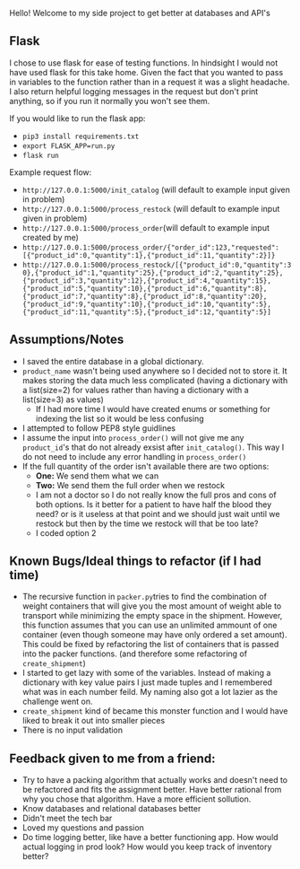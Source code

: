 Hello! Welcome to my side project to get better at databases and API's

## Flask
I chose to use flask for ease of testing functions. In hindsight I would not have used flask for this take home. Given the fact that you wanted to pass in variables to the function rather than in a request it was a slight headache. I also return helpful logging messages in the request but don't print anything, so if you run it normally you won't see them.

If you would like to run the flask app:
* `pip3 install requirements.txt`
* `export FLASK_APP=run.py`
* `flask run`

Example request flow:</br>
* `http://127.0.0.1:5000/init_catalog` (will default to example input given in problem) </br>
* `http://127.0.0.1:5000/process_restock` (will default to example input given in problem) </br>
* `http://127.0.0.1:5000/process_order`(will default to example input created by me) </br>
* `http://127.0.0.1:5000/process_order/{"order_id":123,"requested":[{"product_id":0,"quantity":1},{"product_id":11,"quantity":2}]}` </br>
* `http://127.0.0.1:5000/process_restock/[{"product_id":0,"quantity":30},{"product_id":1,"quantity":25},{"product_id":2,"quantity":25},{"product_id":3,"quantity":12},{"product_id":4,"quantity":15},{"product_id":5,"quantity":10},{"product_id":6,"quantity":8},{"product_id":7,"quantity":8},{"product_id":8,"quantity":20},{"product_id":9,"quantity":10},{"product_id":10,"quantity":5},{"product_id":11,"quantity":5},{"product_id":12,"quantity":5}]` </br>

## Assumptions/Notes
 * I saved the entire database in a global dictionary.
 * `product_name` wasn't being used anywhere so I decided not to store it. It makes storing the data much less complicated (having a dictionary with a list(size=2) for values rather than having a dictionary with a list(size=3) as values)
     * If I had more time I would have created enums or something for indexing the list so it would be less confusing</br>
 * I attempted to follow PEP8 style guidlines
 * I assume the input into `process_order()` will not give me any `product_id`'s that do not already exsist after `init_catalog()`. This way I do not need to include any error handling in `process_order()`
 * If the full quantity of the order isn't available there are two options:
   * **One:** We send them what we can
   * **Two:** We send them the full order when we restock
   * I am not a doctor so I do not really know the full pros and cons of both options. Is it better for a patient to have half the blood they need? or is it useless at that point and we should just wait until we restock but then by the time we restock will that be too late?
   * I coded option 2


## Known Bugs/Ideal things to refactor (if I had time)
* The recursive function in `packer.py`tries to find the combination of weight containers that will give you the most amount of weight able to transport while minimizing the empty space in the shipment. However, this function assumes that you can use an unlimited ammount of one container (even though someone may have only ordered a set amount). This could be fixed by refactoring the list of containers that is passed into the packer functions. (and therefore some refactoring of `create_shipment`)
* I started to get lazy with some of the variables. Instead of making a dictionary with key value pairs I just made tuples and I remembered what was in each number feild. My naming also got a lot lazier as the challenge went on.
* `create_shipment` kind of became this monster function and I would have liked to break it out into smaller pieces
* There is no input validation


## Feedback given to me from a friend:
* Try to have a packing algorithm that actually works and doesn't need to be refactored and fits the assignment better. Have better rational from why you chose that algorithm. Have a more efficient sollution.
* Know databases and relational databases better
* Didn't meet the tech bar
* Loved my questions and passion
* Do time logging better, like have a better functioning app. How would actual logging in prod look? How would you keep track of inventory better?
